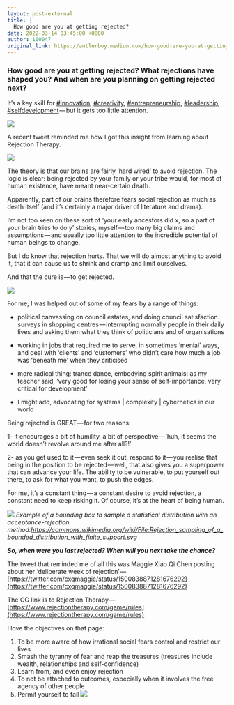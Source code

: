 ```yaml
---
layout: post-external
title: |
  How good are you at getting rejected?
date: 2022-03-14 03:45:00 +0000
author: 100047
original_link: https://antlerboy.medium.com/how-good-are-you-at-getting-rejected-24c674378caf?source=rss-97852f5a56ae------2
---
```


### How good are you at getting rejected? What rejections have shaped you? And when are you planning on getting rejected next?

It’s a key skill for [#innovation](https://www.linkedin.com/feed/hashtag/?keywords=innovation&highlightedUpdateUrns=urn%3Ali%3Aactivity%3A6909044314480234496), [#creativity](https://www.linkedin.com/feed/hashtag/?keywords=creativity&highlightedUpdateUrns=urn%3Ali%3Aactivity%3A6909044314480234496), [#entrepreneurship](https://www.linkedin.com/feed/hashtag/?keywords=entrepreneurship&highlightedUpdateUrns=urn%3Ali%3Aactivity%3A6909044314480234496), [#leadership](https://www.linkedin.com/feed/hashtag/?keywords=leadership&highlightedUpdateUrns=urn%3Ali%3Aactivity%3A6909044314480234496), [#selfdevelopment](https://www.linkedin.com/feed/hashtag/?keywords=selfdevelopment&highlightedUpdateUrns=urn%3Ali%3Aactivity%3A6909044314480234496) — but it gets too little attention.

![](https://cdn-images-1.medium.com/max/1024/0*aZEDHobagzQmGcVM)

A recent tweet reminded me how I got this insight from learning about Rejection Therapy.

![](https://cdn-images-1.medium.com/max/1024/0*syXm59giNMFsXhnn)

The theory is that our brains are fairly ‘hard wired’ to avoid rejection. The logic is clear: being rejected by your family or your tribe would, for most of human existence, have meant near-certain death.

Apparently, part of our brains therefore fears social rejection as much as death itself (and it’s certainly a major driver of literature and drama).

I’m not too keen on these sort of ‘your early ancestors did x, so a part of your brain tries to do y’ stories, myself — too many big claims and assumptions — and usually too little attention to the incredible potential of human beings to change.

But I do know that rejection hurts. That we will do almost anything to avoid it, that it can cause us to shrink and cramp and limit ourselves.

And that the cure is — to get rejected.

![](https://cdn-images-1.medium.com/max/1024/0*bN0q-7M0vo2Rv26i)

For me, I was helped out of some of my fears by a range of things:

- political canvassing on council estates, and doing council satisfaction surveys in shopping centres — interrupting normally people in their daily lives and asking them what they think of politicians and of organisations

- working in jobs that required me to serve, in sometimes ‘menial’ ways, and deal with ‘clients’ and ‘customers’ who didn’t care how much a job was ‘beneath me’ when they criticised

- more radical thing: trance dance, embodying spirit animals: as my teacher said, ‘very good for losing your sense of self-importance, very critical for development’

- I might add, advocating for systems | complexity | cybernetics in our world

Being rejected is GREAT — for two reasons:

1- it encourages a bit of humility, a bit of perspective — ‘huh, it seems the world doesn’t revolve around me after all?!’

2- as you get used to it — even seek it out, respond to it — you realise that being in the position to be rejected — well, that also gives you a superpower that can advance your life. The ability to be vulnerable, to put yourself out there, to ask for what you want, to push the edges.

For me, it’s a constant thing — a constant desire to avoid rejection, a constant need to keep risking it. Of course, it’s at the heart of being human.

![](https://cdn-images-1.medium.com/max/1024/0*RR0O3L95uQ74BPPi)
_Example of a bounding box to sample a statistical distribution with an acceptance-rejection method.https://commons.wikimedia.org/wiki/File:Rejection_sampling_of_a_bounded_distribution_with_finite_support.svg_

**_So, when were you last rejected? When will you next take the chance?_**

The tweet that reminded me of all this was Maggie Xiao Qi Chen posting about her ‘deliberate week of rejection’ — [https://twitter.com/cxqmaggie/status/1500838871281676292](https://twitter.com/cxqmaggie/status/1500838871281676292)

The OG link is to Rejection Therapy — [https://www.rejectiontherapy.com/game/rules](https://www.rejectiontherapy.com/game/rules)

I love the objectives on that page:

1. To be more aware of how irrational social fears control and restrict our lives
2. Smash the tyranny of fear and reap the treasures (treasures include wealth, relationships and self-confidence)
3. Learn from, and even enjoy rejection
4. To not be attached to outcomes, especially when it involves the free agency of other people
5. Permit yourself to fail
 ![](https://medium.com/_/stat?event=post.clientViewed&referrerSource=full_rss&postId=24c674378caf)
